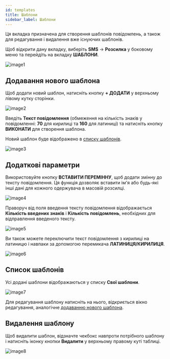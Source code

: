 ```yaml
---
id: templates
title: Шаблони
sidebar_label: Шаблони
---
```


Ця вкладка призначена для створення шаблонів повідомлень, а також для редагування і видалення вже існуючих шаблонів.

Щоб відкрити дану вкладку, виберіть **SMS** → **Розсилка** у боковому меню та перейдіть на вкладку **ШАБЛОНИ**.

![image1](/img/uk/client_send_sms_templates/image1.png)

## Додавання нового шаблона

Щоб додати новий шаблон, натисніть кнопку **+ ДОДАТИ** у верхньому лівому кутку сторінки.

![image2](/img/uk/client_send_sms_templates/image2.png)

Введіть **Текст повідомлення** (обмеження на кількість знаків у повідомленні: **70** для кирилиці та **160** для латиниці) та натисніть кнопку **ВИКОНАТИ** для створення шаблона.

Новий шаблон буде відображено в [списку шаблонів](#список-шаблонів).

![image3](/img/uk/client_send_sms_templates/image3.png)

## Додаткові параметри

Використовуйте кнопку **ВСТАВИТИ ПЕРЕМІННУ**, щоб додати змінну до тексту повідомлення. Ця функція дозволяє вставити ім'я або будь-які інші дані для кожного одержувача в масовій розсилці.

![image4](/img/uk/client_send_sms_templates/image4.png)

Праворуч від поля введення тексту повідомлення відображається **Кількість введених знаків** і **Кількість повідомлень**, необхідних для відправлення введеного тексту.

![image5](/img/uk/client_send_sms_templates/image5.png)

Ви також можете переключити текст повідомлення з кирилиці на латиницю і навпаки за допомогою перемикача **ЛАТИНИЦЯ/КИРИЛИЦЯ**.

![image6](/img/uk/client_send_sms_templates/image6.png)

## Список шаблонів

Усі додані шаблони відображаються у списку **Свої шаблони**.

![image7](/img/uk/client_send_sms_templates/image7.png)

Для редагування шаблону натисніть на нього, відкриється вікно редагування, аналогічне [додаванню нового шаблона](#додавання-нового-шаблона).

## Видалення шаблону

Щоб видалити шаблон, відзначте чекбокс навпроти потрібного шаблону і натисніть іконку кнопки **Видалити** у верхньому правому куті таблиці.

![image8](/img/uk/client_send_sms_templates/image8.png)
